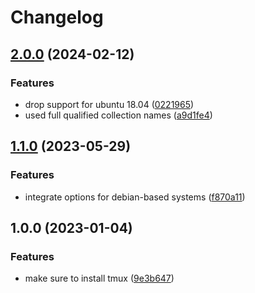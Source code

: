 # Changelog

## [2.0.0](https://github.com/rolehippie/base/compare/v1.1.0...v2.0.0) (2024-02-12)


### Features

* drop support for ubuntu 18.04 ([0221965](https://github.com/rolehippie/base/commit/0221965160077566c4e8d34616e37a1d4b21f09e))
* used full qualified collection names ([a9d1fe4](https://github.com/rolehippie/base/commit/a9d1fe49e9a41e5eeb683fc77e7bbbc2fcbca403))

## [1.1.0](https://github.com/rolehippie/base/compare/v1.0.0...v1.1.0) (2023-05-29)


### Features

* integrate options for debian-based systems ([f870a11](https://github.com/rolehippie/base/commit/f870a1153d92616b232f66a3832fbdc44a8842e6))

## 1.0.0 (2023-01-04)


### Features

* make sure to install tmux ([9e3b647](https://github.com/rolehippie/base/commit/9e3b6476c807eabc18f969bf632f4c82f20377a6))
